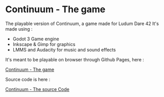 # Continuum - The game

The playable version of Continuum, a game made for Ludum Dare 42
It's made using :
- Godot 3 Game engine
- Inkscape & Gimp for graphics
- LMMS and Audacity for music and sound effects

It's meant to be playable on browser through Github Pages, here :

[Continuum - The game](http://hakro.github.io/play_continuum)

Source code is here :

[Continuum - The source Code](https://github.com/hakro/continuum)
